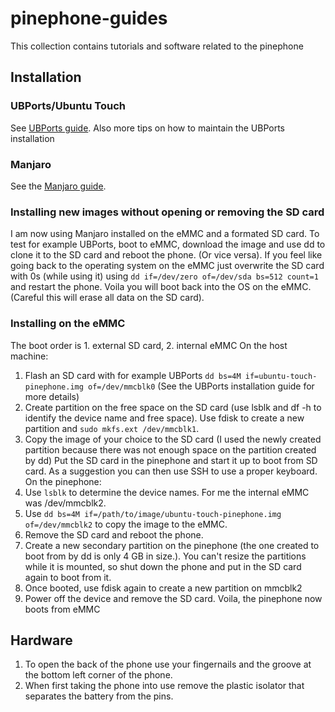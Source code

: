 # pinephone-guides
This collection contains tutorials and software related to the pinephone

## Installation
### UBPorts/Ubuntu Touch
See [UBPorts guide](https://github.com/Oleffa/pinephone-guides/blob/master/UBPorts.md).
Also more tips on how to maintain the UBPorts installation
### Manjaro
See the [Manjaro guide](https://github.com/Oleffa/pinephone-guides/blob/master/Manjaro.md).

### Installing new images without opening or removing the SD card
I am now using Manjaro installed on the eMMC and a formated SD card. To test for example UBPorts, boot to eMMC, download the image and use dd to clone it to the SD card and reboot the phone. (Or vice versa).
If you feel like going back to the operating system on the eMMC just overwrite the SD card with 0s (while using it) using `dd if=/dev/zero of=/dev/sda bs=512 count=1` and restart the phone. Voila you will boot back into the OS on the eMMC. (Careful this will erase all data on the SD card).

### Installing on the eMMC
The boot order is 1. external SD card, 2. internal eMMC
On the host machine:
1. Flash an SD card with for example UBPorts `dd bs=4M if=ubuntu-touch-pinephone.img of=/dev/mmcblk0` (See the UBPorts installation guide for more details)
2. Create partition on the free space on the SD card (use lsblk and df -h to identify the device name and free space). Use fdisk to create a new partition and `sudo mkfs.ext /dev/mmcblk1`.
3. Copy the image of your choice to the SD card (I used the newly created partition because there was not enough space on the partition created by dd)
Put the SD card in the pinephone and start it up to boot from SD card.
As a suggestion you can then use SSH to use a proper keyboard.
On the pinephone:
1. Use `lsblk` to determine the device names. For me the internal eMMC was /dev/mmcblk2. 
2. Use `dd bs=4M if=/path/to/image/ubuntu-touch-pinephone.img of=/dev/mmcblk2` to copy the image to the eMMC.
3. Remove the SD card and reboot the phone.
4. Create a new secondary partition on the pinephone (the one created to boot from by dd is only 4 GB in size.). You can't resize the partitions while it is mounted, so shut down the phone and put in the SD card again to boot from it.
6. Once booted, use fdisk again to create a new partition on mmcblk2
7. Power off the device and remove the SD card. Voila, the pinephone now boots from eMMC

## Hardware
1. To open the back of the phone use your fingernails and the groove at the bottom left corner of the phone.
2. When first taking the phone into use remove the plastic isolator that separates the battery from the pins.
